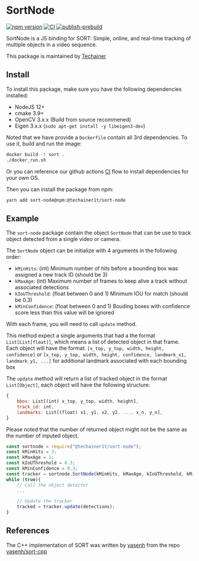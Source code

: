 # SortNode

[![npm version](https://badge.fury.io/js/%40techainer1t%2Fsort-node.svg)](https://badge.fury.io/js/%40techainer1t%2Fsort-node) [![CI](https://github.com/Techainer/sort-node/actions/workflows/ci.yml/badge.svg)](https://github.com/Techainer/sort-node/actions/workflows/ci.yml) [![publish-prebuild](https://github.com/Techainer/sort-node/actions/workflows/publish-prebuild.yml/badge.svg)](https://github.com/Techainer/sort-node/actions/workflows/publish-prebuild.yml)

SortNode is a JS binding for SORT: Simple, online, and real-time tracking of multiple objects in a video sequence.

This package is maintained by [Techainer](https://techainer.com)


## Install
To install this package, make sure you have the following dependencies installed:
- NodeJS 12+
- cmake 3.9+
- OpenCV 3.x.x (Build from source recommened)
- Eigen 3.x.x (`sudo apt-get install -y libeigen3-dev`)

Noted that we have provide a `Dockerfile` contain all 3rd dependencies. To use it, build and run the image:
```bash
docker build -t sort .
./docker_run.sh
```
Or you can reference our github actions [CI](.github/workflows/ci.yml) flow to install dependencies for your own OS.

Then you can install the package from npm:

```bash
yarn add sort-node@npm:@techainer1t/sort-node
```

## Example

The `sort-node` package contain the object `SortNode` that can be use to track object detected from a single video or camera.

The `SortNode` object can be initialize with 4 arguments in the following order:
- `kMinHits`: (int) Minimum number of hits before a bounding box was assigned a new track ID (should be 3)
- `kMaxAge`: (int) Maximum number of frames to keep alive a track without associated detections
- `kIoUThreshold`: (float between 0 and 1) Minimum IOU for match (should be 0.3)
- `kMinConfidence`: (float between 0 and 1) Bouding boxes with confidence score less than this value will be ignored

With each frame, you will need to call `update` method.

This method expect a single arguments that had a the format `List[List[float]]`, which means a list of detected object in that frame. Each object will have the format: `[x_top, y_top, width, height, confidence]` or `[x_top, y_top, width, height, confidence, landmark_x1, landmark_y1, ...]` for additional landmark associated with each bounding box

The `update` method will return a list of tracked object in the format `List[Object]`, each object will have the following structure:
```js
{
    bbox: List[(int) x_top, y_top, width, height],
    track_id: int,
    landmarks: List[(float) x1, y1, x2, y2, ..., x_n, y_n],
}
```

Please noted that the number of returned object might not be the same as the number of inputed object.

```javascript
const sortnode = require("@techainer1t/sort-node");
const kMinHits = 3;
const kMaxAge = 1;
const kIoUThreshold = 0.3;
const kMinConfidence = 0.3;
const tracker = sortnode.SortNode(kMinHits, kMaxAge, kIoUThreshold, kMinConfidence);
while (true){
    // Call the object detector
    ...

    // Update the tracker
    tracked = tracker.update(detections);
}
```
## References

The C++ implementation of SORT was written by [yasenh](https://github.com/yasenh) from the repo [yasenh/sort-cpp](https://github.com/yasenh/sort-cpp)
